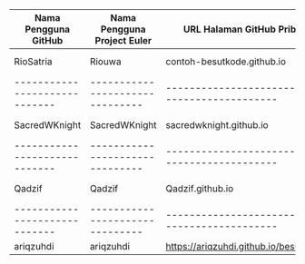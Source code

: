 | Nama Pengguna GitHub          | Nama Pengguna Project Euler     | URL Halaman GitHub Pribadi                     | Telah Menyelesaikan Project Euler           |
| ----------------------------- | ------------------------------- | ---------------------------------------------- | ----------------------- |
| RioSatria                     | Riouwa                          | contoh-besutkode.github.io                     | Sudah, soal nomor 1                         |
| ----------------------------- | ------------------------------- | ---------------------------------------------- | ----------------------- |
| SacredWKnight                 | SacredWKnight                   | sacredwknight.github.io                        | Soal nomor 1,2,3                            |
| ----------------------------- | ------------------------------- | ---------------------------------------------- | ----------------------- |
| Qadzif                        | Qadzif                          | Qadzif.github.io                               | Sudah, 1 Sampai 20				             |
| ----------------------------- | ------------------------------- | ---------------------------------------------- | ----------------------- |
| ariqzuhdi                     | ariqzuhdi                       | https://ariqzuhdi.github.io/besutkode/         | -                                           |
